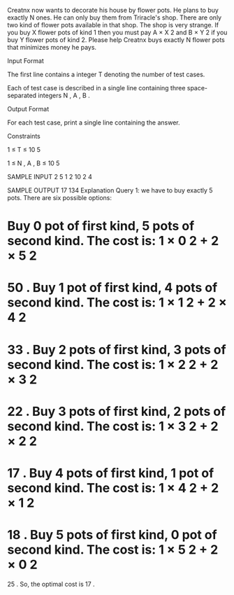Creatnx now wants to decorate his house by flower pots. He plans to buy exactly 
N
 ones. He can only buy them from Triracle's shop. There are only two kind of flower pots available in that shop. The shop is very strange. If you buy 
X
 flower pots of kind 1 then you must pay 
A
×
X
2
 and 
B
×
Y
2
 if you buy 
Y
 flower pots of kind 2. Please help Creatnx buys exactly 
N
 flower pots that minimizes money he pays.

Input Format

The first line contains a integer 
T
 denoting the number of test cases.

Each of test case is described in a single line containing three space-separated integers 
N
,
A
,
B
.

Output Format

For each test case, print a single line containing the answer.

Constraints


1
≤
T
≤
10
5

1
≤
N
,
A
,
B
≤
10
5
 

SAMPLE INPUT 
2
5 1 2
10 2 4

SAMPLE OUTPUT 
17
134
Explanation
Query 1: we have to buy exactly 
5
 pots. There are six possible options:

Buy 
0
 pot of first kind, 
5
 pots of second kind. The cost is: 
1
×
0
2
+
2
×
5
2
=
50
.
Buy 
1
 pot of first kind, 
4
 pots of second kind. The cost is: 
1
×
1
2
+
2
×
4
2
=
33
.
Buy 
2
 pots of first kind, 
3
 pots of second kind. The cost is: 
1
×
2
2
+
2
×
3
2
=
22
.
Buy 
3
 pots of first kind, 
2
 pots of second kind. The cost is: 
1
×
3
2
+
2
×
2
2
=
17
.
Buy 
4
 pots of first kind, 
1
 pot of second kind. The cost is: 
1
×
4
2
+
2
×
1
2
=
18
.
Buy 
5
 pots of first kind, 
0
 pot of second kind. The cost is: 
1
×
5
2
+
2
×
0
2
=
25
.
So, the optimal cost is 
17
.

